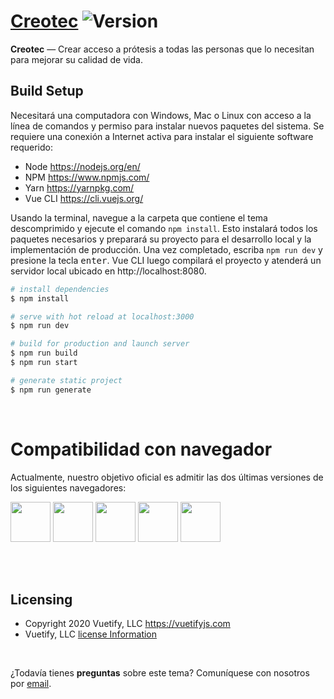 # [Creotec](https://modevue.staticdesigner.com) <img src="https://img.shields.io/badge/version-1.2.0-blue.svg" alt="Version">

**Creotec** — Crear acceso a prótesis a todas las personas que lo necesitan para mejorar su calidad de vida.

## Build Setup

Necesitará una computadora con Windows, Mac o Linux con acceso a la línea de comandos y permiso para instalar nuevos paquetes del sistema. Se requiere una conexión a Internet activa para instalar el siguiente software requerido:

- Node https://nodejs.org/en/
- NPM https://www.npmjs.com/
- Yarn https://yarnpkg.com/
- Vue CLI https://cli.vuejs.org/

Usando la terminal, navegue a la carpeta que contiene el tema descomprimido y ejecute el comando `npm install`. Esto instalará todos los paquetes necesarios y preparará su proyecto para el desarrollo local y la implementación de producción. Una vez completado, escriba `npm run dev` y presione la tecla <kbd>enter</kbd>. Vue CLI luego compilará el proyecto y atenderá un servidor local ubicado en http://localhost:8080.

```bash
# install dependencies
$ npm install

# serve with hot reload at localhost:3000
$ npm run dev

# build for production and launch server
$ npm run build
$ npm run start

# generate static project
$ npm run generate
```

<br>


# Compatibilidad con navegador

Actualmente, nuestro objetivo oficial es admitir las dos últimas versiones de los siguientes navegadores:

<img src="https://s3.amazonaws.com/creativetim_bucket/github/browser/chrome.png" width="64" height="64"> <img src="https://cdn.vuetifyjs.com/images/browser/firefox.png" width="64" height="64"> <img src="https://cdn.vuetifyjs.com/images/browser/edge.png" width="64" height="64"> <img src="https://cdn.vuetifyjs.com/images/browser/safari.png" width="64" height="64"> <img src="https://cdn.vuetifyjs.com/images/browser/opera.png" width="64" height="64">

<br><br>

## Licensing

- Copyright 2020 Vuetify, LLC https://vuetifyjs.com
- Vuetify, LLC [license Information](https://store.vuetifyjs.com/licenses)

<br>


¿Todavía tienes **preguntas** sobre este tema? Comuníquese con nosotros por [email](mailto:ariveros@creo-tec.com).